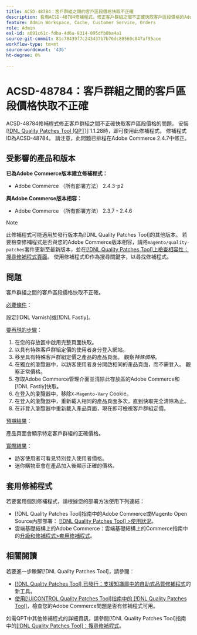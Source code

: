 ```yaml
---
title: ACSD-48784：客戶群組之間的客戶區段價格快取不正確
description: 套用ACSD-48784修補程式，修正客戶群組之間不正確快取客戶區段價格的Adobe Commerce問題。
feature: Admin Workspace, Cache, Customer Service, Orders
role: Admin
exl-id: a691c61c-fdba-4d6a-8314-095dfb0ba4a1
source-git-commit: 81c78439f7c243437b7b76dc80560c847af95ace
workflow-type: tm+mt
source-wordcount: '436'
ht-degree: 0%

---
```


# ACSD-48784：客戶群組之間的客戶區段價格快取不正確

ACSD-48784修補程式修正客戶群組之間不正確快取客戶區段價格的問題。 安裝[[!DNL Quality Patches Tool (QPT)]](https://experienceleague.adobe.com/zh-hant/docs/commerce-knowledge-base/kb/announcements/commerce-announcements/magento-quality-patches-released-new-tool-to-self-serve-quality-patches) 1.1.28時，即可使用此修補程式。 修補程式ID為ACSD-48784。 請注意，此問題已排程在Adobe Commerce 2.4.7中修正。

## 受影響的產品和版本

**已為Adobe Commerce版本建立修補程式：**

* Adobe Commerce （所有部署方法） 2.4.3-p2

**與Adobe Commerce版本相容：**

* Adobe Commerce （所有部署方法） 2.3.7 - 2.4.6

>[!NOTE]
>
>此修補程式可能適用於發行版本為[!DNL Quality Patches Tool]的其他版本。 若要檢查修補程式是否與您的Adobe Commerce版本相容，請將`magento/quality-patches`套件更新至最新版本，並在[[!DNL Quality Patches Tool]上檢查相容性：搜尋修補程式頁面](https://experienceleague.adobe.com/tools/commerce-quality-patches/index.html?lang=zh-Hant)。 使用修補程式ID作為搜尋關鍵字，以尋找修補程式。

## 問題

客戶群組之間的客戶區段價格快取不正確。

<u>必要條件</u>：

設定[!DNL Varnish]或[!DNL Fastly]。

<u>要再現的步驟</u>：

1. 在您的存放區中啟用完整頁面快取。
1. 以具有特殊客戶群組定價的使用者身分登入網站。
1. 移至具有特殊客戶群組定價之產品的產品頁面。 觀察&#x200B;*特殊價格*。
1. 在獨立的瀏覽器中，以訪客使用者身分開啟相同的產品頁面，而不需登入。 觀察正常價格。
1. 存取Adobe Commerce管理介面並清除此存放區的Adobe Commerce和[!DNL Fastly]快取。
1. 在登入的瀏覽器中，移除`X-Magento-Vary` Cookie。
1. 在登入的瀏覽器中，重新載入相同的產品頁面多次，直到快取完全清除為止。
1. 在非登入瀏覽器中重新載入產品頁面，現在即可檢視客戶群組定價。

<u>預期結果</u>：

產品頁面會顯示特定客戶群組的正確價格。

<u>實際結果</u>：

* 訪客使用者可看見特別登入使用者價格。
* 迷你購物車會在產品加入後顯示正確的價格。

## 套用修補程式

若要套用個別修補程式，請根據您的部署方法使用下列連結：

* [!DNL Quality Patches Tool]指南中的Adobe Commerce或Magento Open Source內部部署： [[!DNL Quality Patches Tool] >使用狀況](/help/tools/quality-patches-tool/usage.md)。
* 雲端基礎結構上的Adobe Commerce：雲端基礎結構上的Commerce指南中的[升級和修補程式>套用修補程式](https://experienceleague.adobe.com/docs/commerce-cloud-service/user-guide/develop/upgrade/apply-patches.html?lang=zh-Hant)。

## 相關閱讀

若要進一步瞭解[!DNL Quality Patches Tool]，請參閱：

* [[!DNL Quality Patches Tool] 已發行：支援知識庫中的自助式品質修補程式](https://experienceleague.adobe.com/zh-hant/docs/commerce-knowledge-base/kb/announcements/commerce-announcements/magento-quality-patches-released-new-tool-to-self-serve-quality-patches)的新工具。
* [使用[!UICONTROL Quality Patches Tool]指南中的 [!DNL Quality Patches Tool]](/help/tools/quality-patches-tool/patches-available-in-qpt/check-patch-for-magento-issue-with-magento-quality-patches.md)，檢查您的Adobe Commerce問題是否有修補程式可用。


如需QPT中其他修補程式的詳細資訊，請參閱[!DNL Quality Patches Tool]指南中的[[!DNL Quality Patches Tool]：搜尋修補程式](https://experienceleague.adobe.com/tools/commerce-quality-patches/index.html?lang=zh-Hant)。
